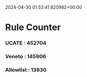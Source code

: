 2024-04-30 01:53:41.820982+00:00
# Rule Counter 
 ### UCATE : 452704

 ### Veneto : 145906

 ### Allowlist : 13930